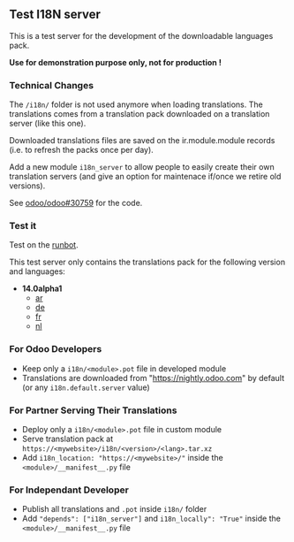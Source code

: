 ## Test I18N server

This is a test server for the development of the downloadable languages pack.

**Use for demonstration purpose only, not for production !**

### Technical Changes

The `/i18n/` folder is not used anymore when loading translations.
The translations comes from a translation pack downloaded on a translation server (like this one).

Downloaded translations files are saved on the ir.module.module records (i.e. to refresh the packs once per day).

Add a new module `i18n_server` to allow people to easily create their own translation servers (and give an option for maintenace if/once we retire old versions).

See [odoo/odoo#30759](https://github.com/odoo/odoo/pull/30759) for the code.

### Test it

Test on the [runbot](http://runbot.odoo.com/runbot/quick_connect/54025).

This test server only contains the translations pack for the following version and languages:

- **14.0alpha1**
  - [ar](14.0alpha1/ar.tar.xz)
  - [de](14.0alpha1/de.tar.xz)
  - [fr](14.0alpha1/fr.tar.xz)
  - [nl](14.0alpha1/nl.tar.xz)

### For Odoo Developers

- Keep only a `i18n/<module>.pot` file in developed module
- Translations are downloaded from "https://nightly.odoo.com" by default (or any `i18n.default.server` value)

### For Partner Serving Their Translations

- Deploy only a `i18n/<module>.pot` file in custom module
- Serve translation pack at `https://<mywebsite>/i18n/<version>/<lang>.tar.xz`
- Add `i18n_location: "https://<mywebsite>/"` inside the `<module>/__manifest__.py` file

### For Independant Developer

- Publish all translations and `.pot` inside `i18n/` folder
- Add `"depends": ["i18n_server"]` and `i18n_locally": "True"` inside the `<module>/__manifest__.py` file
